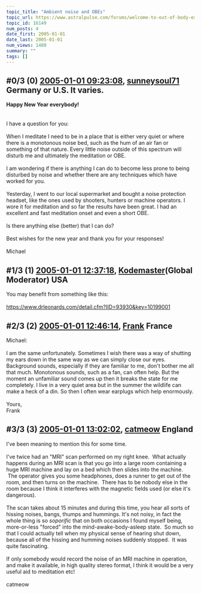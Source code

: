 ```yaml
---
topic_title: "Ambient noise and OBEs"
topic_url: https://www.astralpulse.com/forums/welcome-to-out-of-body-experiences!/ambient-noise-and-obes
topic_id: 16149
num_posts: 4
date_first: 2005-01-01
date_last: 2005-01-01
num_views: 1480
summary: ""
tags: []
---
```


## \#0/3 (0) [2005-01-01 09:23:08](https://www.astralpulse.com/forums/index.php?msg=140579), [sunneysoul71](https://www.astralpulse.com/forums/profile/?u=7668) Germany or U.S.  It varies. ##
<section>
<b>
 Happy New Year everybody!
</b>
<br>
<br>
<br>
I have a question for you:
<br>
<br>
When I meditate I need to be in a place that is either very quiet or where there is a monotonous noise bed, such as the hum of an air fan or something of that nature. Every little noise outside of this spectrum will disturb me and ultimately the meditation or OBE.
<br>
<br>
I am wondering if there is anything I can do to become less prone to being disturbed by noise and whether there are any techniques which have worked for you.
<br>
<br>
Yesterday, I went to our local supermarket and bought a noise protection headset, like the ones used by shooters, hunters or machine operators. I wore it for meditation and so far the results have been great. I had an excellent and fast meditation onset and even a short OBE.
<br>
<br>
Is there anything else (better) that I can do?
<br>
<br>
Best wishes for the new year and thank you for your responses!
<br>
<br>
Michael
</section>

## \#1/3 (1) [2005-01-01 12:37:18](https://www.astralpulse.com/forums/index.php?msg=140598), [Kodemaster](https://www.astralpulse.com/forums/profile/?u=426)(Global Moderator) USA ##
<section>
You may benefit from something like this:
<br>
<br>
<a class="bbc_link" href="https://www.drleonards.com/detail.cfm?IID=93930&amp;key=10199001" rel="noopener" target="_blank">
 https://www.drleonards.com/detail.cfm?IID=93930&amp;key=10199001
</a>
</section>

## \#2/3 (2) [2005-01-01 12:46:14](https://www.astralpulse.com/forums/index.php?msg=140600), [Frank](https://www.astralpulse.com/forums/profile/?u=359) France ##
<section>
Michael:
<br>
<br>
I am the same unfortunately. Sometimes I wish there was a way of shutting my ears down in the same way as we can simply close our eyes. Background sounds, especially if they are familiar to me, don't bother me all that much. Monotonous sounds, such as a fan, can often help. But the moment an unfamiliar sound comes up then it breaks the state for me completely. I live in a very quiet area but in the summer the wildlife can make a heck of a din. So then I often wear earplugs which help enormously.
<br>
<br>
Yours,
<br>
Frank
</section>

## \#3/3 (3) [2005-01-01 13:02:02](https://www.astralpulse.com/forums/index.php?msg=140601), [catmeow](https://www.astralpulse.com/forums/profile/?u=5565) England ##
<section>
I've been meaning to mention this for some time.
<br>
<br>
I've twice had an "MRI" scan performed on my right knee.  What actually happens during an MRI scan is that you go into a large room containing a huge MRI machine and lay on a bed which then slides into the machine.  The operator gives you some headphones, does a runner to get out of the room, and then turns on the machine.  There has to be nobody else in the room because I think it interferes with the magnetic fields used (or else it's dangerous).
<br>
<br>
The scan takes about 15 minutes and during this time, you hear all sorts of hissing noises, bangs, thumps and hummings. It's not noisy, in fact the whole thing is so
<i>
 soporific
</i>
that on both occasions I found myself being, more-or-less "forced" into the mind-awake-body-asleep state.  So much so that I could actually tell when my physical sense of hearing shut down, because all of the hissing and humming noises suddenly stopped.  It was quite fascinating.
<br>
<br>
If only somebody would record the noise of an MRI machine in operation, and make it available, in high quality stereo format, I think it would be a very useful aid to meditation etc!
<br>
<br>
catmeow
</section>